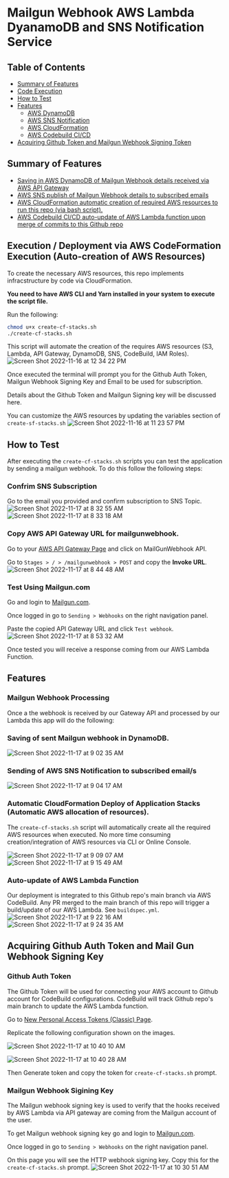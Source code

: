 # Mailgun Webhook AWS Lambda DyanamoDB and SNS Notification Service

## Table of Contents
- [Summary of Features](https://github.com/niccololampa/mailgun-webhook-aws-api-dynamodb-sns/tree/feature/README#summary-of-features)
- [Code Execution](https://github.com/niccololampa/mailgun-webhook-aws-api-dynamodb-sns/tree/feature/README#execution--deployment-via-aws-codeformation-execution-auto-creation-of-aws-resources)
- [How to Test](https://github.com/niccololampa/mailgun-webhook-aws-api-dynamodb-sns/tree/feature/README#how-to-test)
- [Features](https://github.com/niccololampa/mailgun-webhook-aws-api-dynamodb-sns/tree/feature/README#features)
    - [AWS DynamoDB](https://github.com/niccololampa/mailgun-webhook-aws-api-dynamodb-sns/tree/feature/README#saving-of-sent-mailgun-webhook-in-dynamodb) 
    - [AWS SNS Notification](https://github.com/niccololampa/mailgun-webhook-aws-api-dynamodb-sns/tree/feature/README#sending-of-aws-sns-notification-to-subscribed-emails) 
    - [AWS CloudFormation](https://github.com/niccololampa/mailgun-webhook-aws-api-dynamodb-sns/tree/feature/README#automatic-cloudformation-deploy-of-application-stacks-automatic-aws-allocation-of-resources)
    - [AWS Codebuild CI/CD](https://github.com/niccololampa/mailgun-webhook-aws-api-dynamodb-sns/tree/feature/README#auto-update-of-aws-lambda-function) 
- [Acquiring Github Token and Mailgun Webhook Signing Token]()
    
## Summary of Features 
- [Saving in AWS DynamoDB of Mailgun Webhook details received via AWS API Gateway](https://github.com/niccololampa/mailgun-webhook-aws-api-dynamodb-sns/tree/feature/README#saving-of-sent-mailgun-webhook-in-dynamodb) 
- [AWS SNS publish of Mailgun Webhook details to subscribed emails](https://github.com/niccololampa/mailgun-webhook-aws-api-dynamodb-sns/tree/feature/README#sending-of-aws-sns-notification-to-subscribed-emails) 
- [AWS CloudFormation automatic creation of required AWS resources to run this repo (via bash script).](https://github.com/niccololampa/mailgun-webhook-aws-api-dynamodb-sns/tree/feature/README#automatic-cloudformation-deploy-of-application-stacks-automatic-aws-allocation-of-resources)
- [AWS Codebuild CI/CD auto-update of AWS Lambda function upon merge of commits to this Github repo](https://github.com/niccololampa/mailgun-webhook-aws-api-dynamodb-sns/tree/feature/README#auto-update-of-aws-lambda-function) 

## Execution / Deployment via AWS CodeFormation Execution (Auto-creation of AWS Resources)

To create the necessary AWS resources, this repo implements infracstructure by code via CloudFormation. 

**You need to have AWS CLI and Yarn installed in your system to execute the script file.**

Run the following: 

```bash
chmod u+x create-cf-stacks.sh
./create-cf-stacks.sh
```
This script will automate the creation of the requires AWS resources (S3, Lambda, API Gateway,  DynamoDB, SNS, CodeBuild, IAM Roles).
![Screen Shot 2022-11-16 at 12 34 22 PM](https://user-images.githubusercontent.com/37615906/202223763-fea91a0f-0f90-42f0-acb1-2a3c8a34b0c6.png)


Once executed the terminal will prompt you for the Github Auth Token, Mailgun Webhook Signing Key and Email to be used for subscription.

Details about the Github Token and Mailgun Signing key will be discussed here. 

You can customize the AWS resources by updating the variables section of `create-sf-stacks.sh` 
![Screen Shot 2022-11-16 at 11 23 57 PM](https://user-images.githubusercontent.com/37615906/202223528-16961e42-49a2-4586-8fe9-5a2d7507fedf.png)

## How to Test 

After executing the `create-cf-stacks.sh` scripts you can test the application by sending a mailgun webhook. To do this follow the following steps: 

### Confrim SNS Subscription

 Go to the email you provided and confirm subscription to SNS Topic.
![Screen Shot 2022-11-17 at 8 32 55 AM](https://user-images.githubusercontent.com/37615906/202324956-83db592a-e686-45ed-939e-9570c37bbf61.png)
![Screen Shot 2022-11-17 at 8 33 18 AM](https://user-images.githubusercontent.com/37615906/202324969-80712c0f-5c2f-4bf1-9999-793abb099607.png)

### Copy AWS API Gateway URL for mailgunwebhook.

Go to your [AWS API Gateway Page](https://ap-southeast-1.console.aws.amazon.com/apigateway/) and click on MailGunWebhook API.

Go to `Stages > / > /mailgunwebhook > POST` and copy the **Invoke URL**. 
![Screen Shot 2022-11-17 at 8 44 48 AM](https://user-images.githubusercontent.com/37615906/202326368-306c26c0-3e6c-474b-b5b7-d161f94c633e.png)


### Test Using Mailgun.com
Go and login to [Mailgun.com](https://login.mailgun.com/login/).

Once logged in go to `Sending > Webhooks` on the right navigation panel.

Paste the copied API Gateway URL and click `Test webhook`.
![Screen Shot 2022-11-17 at 8 53 32 AM](https://user-images.githubusercontent.com/37615906/202327394-102fdd42-bb7b-4b44-ad36-2022bdf71aa9.png)

Once tested you will receive a response coming from our AWS Lambda Function. 


## Features
### Mailgun Webhook Processing 
Once a the webhook is received by our Gateway API and processed by our Lambda this app will do the following: 

### Saving of sent Mailgun webhook in DynamoDB. 
![Screen Shot 2022-11-17 at 9 02 35 AM](https://user-images.githubusercontent.com/37615906/202328549-926cb3d6-3058-430a-b0a9-a833499b03e2.png)

### Sending of AWS SNS Notification to subscribed email/s
![Screen Shot 2022-11-17 at 9 04 17 AM](https://user-images.githubusercontent.com/37615906/202328720-cd9d3d4e-09cd-4339-9fe1-cc1d9aaa4615.png)


### Automatic CloudFormation Deploy of Application Stacks (Automatic AWS allocation of resources). 

The `create-cf-stacks.sh` script will automatically create all the required AWS resources when executed. No more time consuming creation/integration of AWS resources via CLI or Online Console. 

![Screen Shot 2022-11-17 at 9 09 07 AM](https://user-images.githubusercontent.com/37615906/202329455-dfcabe56-5063-4413-8933-73999002a3be.png)
![Screen Shot 2022-11-17 at 9 15 49 AM](https://user-images.githubusercontent.com/37615906/202330083-f326fcba-e273-4ea0-900a-1e021d78c9d2.png)

### Auto-update of AWS Lambda Function 

Our deployment is integrated to this Github repo's main branch via AWS CodeBuild. Any PR merged to the main branch of this repo will trigger a build/update of our AWS Lambda. See `buildspec.yml`. 
![Screen Shot 2022-11-17 at 9 22 16 AM](https://user-images.githubusercontent.com/37615906/202330907-d10ab24b-0f13-4fa0-a3a8-962a54cac90f.png)
![Screen Shot 2022-11-17 at 9 24 35 AM](https://user-images.githubusercontent.com/37615906/202331108-b29a2bfa-9004-4cac-b4c6-e56c0cd661b1.png)

## Acquiring Github Auth Token and Mail Gun Webhook Signing Key

### Github Auth Token

The Github Token will be used for connecting your AWS account to Github account for CodeBuild configurations. CodeBuild will track Github repo's main branch to update the AWS Lambda function.

Go to [New Personal Access Tokens (Classic) Page](https://github.com/settings/tokens/new).

Replicate the following configuration shown on the images. 

![Screen Shot 2022-11-17 at 10 40 10 AM](https://user-images.githubusercontent.com/37615906/202341525-ac212caa-4471-4d13-8343-ac7307837478.png)

![Screen Shot 2022-11-17 at 10 40 28 AM](https://user-images.githubusercontent.com/37615906/202341538-1fcbc605-bdee-44fd-bd69-a865060cfe77.png)

Then Generate token and copy the token for  `create-cf-stacks.sh` prompt. 

### Mailgun Webhook Sigining Key
The Mailgun webhook signing key is used to verify that the hooks received by AWS Lambda via API gateway are coming from the Mailgun account of the user. 

To get Mailgun webhook signing key go and login to [Mailgun.com](https://login.mailgun.com/login/).

Once logged in go to `Sending > Webhooks` on the right navigation panel.

On this page you will see the HTTP webhook signing key. Copy this for the `create-cf-stacks.sh` prompt. 
![Screen Shot 2022-11-17 at 10 30 51 AM](https://user-images.githubusercontent.com/37615906/202340248-66c1e928-ae95-42b1-94ad-ca03f0af0c67.png)









